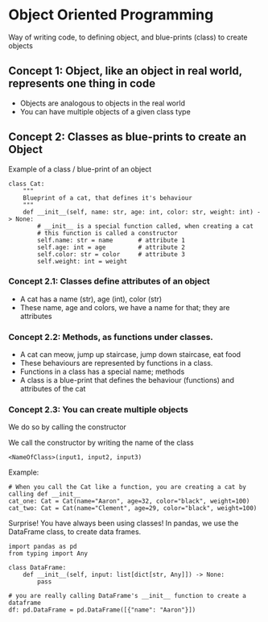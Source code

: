 # Object Oriented Programming
Way of writing code, to defining object, and blue-prints (class) to create objects

## Concept 1: Object, like an object in real world, represents one thing in code
- Objects are analogous to objects in the real world
- You can have multiple objects of a given class type

## Concept 2: Classes as blue-prints to create an Object

Example of a class / blue-print of an object

```python3
class Cat:
    """
    Blueprint of a cat, that defines it's behaviour
    """
    def __init__(self, name: str, age: int, color: str, weight: int) -> None:
        # __init__ is a special function called, when creating a cat
        # this function is called a constructor
        self.name: str = name       # attribute 1
        self.age: int = age         # attribute 2
        self.color: str = color     # attribute 3
        self.weight: int = weight
```

### Concept 2.1: Classes define attributes of an object
- A cat has a name (str), age (int), color (str)
- These name, age and colors, we have a name for that; they are attributes

### Concept 2.2: Methods, as functions under classes.
- A cat can meow, jump up staircase, jump down staircase, eat food
- These behaviours are represented by functions in a class.
- Functions in a class has a special name; methods
- A class is a blue-print that defines the behaviour (functions) and attributes of the cat

### Concept 2.3: You can create multiple objects

We do so by calling the constructor

We call the constructor by writing the name of the class

```python3
<NameOfClass>(input1, input2, input3)
```

Example:

```python3
# When you call the Cat like a function, you are creating a cat by calling def __init__
cat_one: Cat = Cat(name="Aaron", age=32, color="black", weight=100)
cat_two: Cat = Cat(name="Clement", age=29, color="black", weight=100)
```

Surprise! You have always been using classes! In pandas, we use the DataFrame class, to create data frames.

```python3
import pandas as pd
from typing import Any

class DataFrame:
    def __init__(self, input: list[dict[str, Any]]) -> None:
        pass

# you are really calling DataFrame's __init__ function to create a dataframe
df: pd.DataFrame = pd.DataFrame([{"name": "Aaron"}])
```